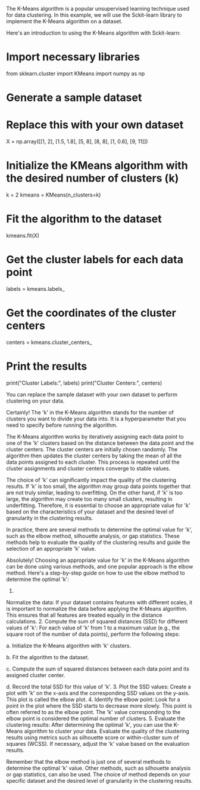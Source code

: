 The K-Means algorithm is a popular unsupervised learning technique used for data clustering. In this example, we will use the Sckit-learn library to implement the K-Means algorithm on a dataset.

Here's an introduction to using the K-Means algorithm with Sckit-learn:

# Import necessary libraries
from sklearn.cluster import KMeans
import numpy as np

# Generate a sample dataset
# Replace this with your own dataset
X = np.array([[1, 2], [1.5, 1.8], [5, 8], [8, 8], [1, 0.6], [9, 11]])

# Initialize the KMeans algorithm with the desired number of clusters (k)
k = 2
kmeans = KMeans(n_clusters=k)

# Fit the algorithm to the dataset
kmeans.fit(X)

# Get the cluster labels for each data point
labels = kmeans.labels_

# Get the coordinates of the cluster centers
centers = kmeans.cluster_centers_

# Print the results
print("Cluster Labels:", labels)
print("Cluster Centers:", centers)

You can replace the sample dataset with your own dataset to perform clustering on your data.

Certainly! The 'k' in the K-Means algorithm stands for the number of clusters you want to divide your data into. It is a hyperparameter that you need to specify before running the algorithm.

The K-Means algorithm works by iteratively assigning each data point to one of the 'k' clusters based on the distance between the data point and the cluster centers. The cluster centers are initially chosen randomly. The algorithm then updates the cluster centers by taking the mean of all the data points assigned to each cluster. This process is repeated until the cluster assignments and cluster centers converge to stable values.

The choice of 'k' can significantly impact the quality of the clustering results. If 'k' is too small, the algorithm may group data points together that are not truly similar, leading to overfitting. On the other hand, if 'k' is too large, the algorithm may create too many small clusters, resulting in underfitting. Therefore, it is essential to choose an appropriate value for 'k' based on the characteristics of your dataset and the desired level of granularity in the clustering results.

In practice, there are several methods to determine the optimal value for 'k', such as the elbow method, silhouette analysis, or gap statistics. These methods help to evaluate the quality of the clustering results and guide the selection of an appropriate 'k' value.

Absolutely! Choosing an appropriate value for 'k' in the K-Means algorithm can be done using various methods, and one popular approach is the elbow method. Here's a step-by-step guide on how to use the elbow method to determine the optimal 'k':

1.
Normalize the data: If your dataset contains features with different scales, it is important to normalize the data before applying the K-Means algorithm. This ensures that all features are treated equally in the distance calculations.
2.
Compute the sum of squared distances (SSD) for different values of 'k': For each value of 'k' from 1 to a maximum value (e.g., the square root of the number of data points), perform the following steps:

a. Initialize the K-Means algorithm with 'k' clusters.

b. Fit the algorithm to the dataset.

c. Compute the sum of squared distances between each data point and its assigned cluster center.

d. Record the total SSD for this value of 'k'.
3.
Plot the SSD values: Create a plot with 'k' on the x-axis and the corresponding SSD values on the y-axis. This plot is called the elbow plot.
4.
Identify the elbow point: Look for a point in the plot where the SSD starts to decrease more slowly. This point is often referred to as the elbow point. The 'k' value corresponding to the elbow point is considered the optimal number of clusters.
5.
Evaluate the clustering results: After determining the optimal 'k', you can use the K-Means algorithm to cluster your data. Evaluate the quality of the clustering results using metrics such as silhouette score or within-cluster sum of squares (WCSS). If necessary, adjust the 'k' value based on the evaluation results.


Remember that the elbow method is just one of several methods to determine the optimal 'k' value. Other methods, such as silhouette analysis or gap statistics, can also be used. The choice of method depends on your specific dataset and the desired level of granularity in the clustering results.